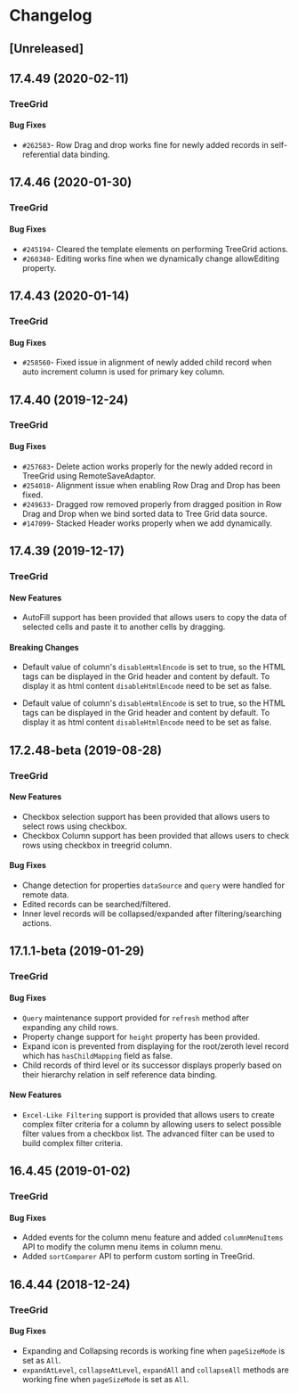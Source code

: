 # Changelog

## [Unreleased]

## 17.4.49 (2020-02-11)

### TreeGrid

#### Bug Fixes

- `#262583`- Row Drag and drop works fine for newly added records in self-referential data binding.

## 17.4.46 (2020-01-30)

### TreeGrid

#### Bug Fixes

- `#245194`- Cleared the template elements on performing TreeGrid actions.
- `#260348`- Editing works fine when we dynamically change allowEditing property.

## 17.4.43 (2020-01-14)

### TreeGrid

#### Bug Fixes

- `#258560`- Fixed issue in alignment of newly added child record when auto increment column is used for primary key column.

## 17.4.40 (2019-12-24)

### TreeGrid

#### Bug Fixes

- `#257683`- Delete action works properly for the newly added record in TreeGrid using RemoteSaveAdaptor.
- `#254018`- Alignment issue when enabling Row Drag and Drop has been fixed.
- `#249633`- Dragged row removed properly from dragged position in Row Drag and Drop when we bind sorted data to Tree Grid data source.
- `#147099`- Stacked Header works properly when we add dynamically.

## 17.4.39 (2019-12-17)

### TreeGrid

#### New Features

- AutoFill support has been provided that allows users to copy the data of selected cells and paste it to another cells by dragging.

#### Breaking Changes

- Default value of column's `disableHtmlEncode` is set to true, so the HTML tags can be displayed in the Grid header and content by default. To display it as html content `disableHtmlEncode` need to be set as false.

- Default value of column's `disableHtmlEncode` is set to true, so the HTML tags can be displayed in the Grid header and content by default. To display it as html content `disableHtmlEncode` need to be set as false.


## 17.2.48-beta (2019-08-28)

### TreeGrid

#### New Features

- Checkbox selection support has been provided that allows users to select rows using checkbox.
- Checkbox Column support has been provided that allows users to check rows using checkbox in treegrid column.

#### Bug Fixes

- Change detection for properties `dataSource` and `query` were handled for remote data.
- Edited records can be searched/filtered.
- Inner level records will be collapsed/expanded after filtering/searching actions.

## 17.1.1-beta (2019-01-29)

### TreeGrid

#### Bug Fixes

- `Query` maintenance support provided for `refresh` method after expanding any child rows.
- Property change support for `height` property has been provided.
- Expand icon is prevented from displaying for the root/zeroth level record which has `hasChildMapping` field as false.
- Child records of third level or its successor displays properly based on their hierarchy relation in self reference data binding.

#### New Features

- `Excel-Like Filtering` support is provided that allows users to create complex filter criteria for a column by allowing users to select possible filter values from a checkbox list. The advanced filter can be used to build complex filter criteria.

## 16.4.45 (2019-01-02)

### TreeGrid

#### Bug Fixes

- Added events for the column menu feature and added `columnMenuItems` API to modify the column menu items in column menu.
- Added `sortComparer` API to perform custom sorting in TreeGrid.

## 16.4.44 (2018-12-24)

### TreeGrid

#### Bug Fixes

- Expanding and Collapsing records is working fine when `pageSizeMode` is set as `All`.
- `expandAtLevel`, `collapseAtLevel`, `expandAll` and `collapseAll` methods are working fine when `pageSizeMode` is set as `All`.


